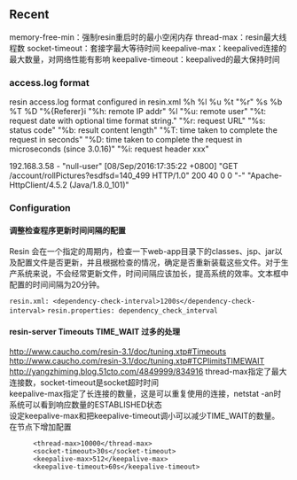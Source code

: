 
## Recent

memory-free-min：强制resin重启时的最小空闲内存
thread-max：resin最大线程数
socket-timeout：套接字最大等待时间
keepalive-max：keepalived连接的最大数量，对网络性能有影响
keepalive-timeout：keepalived的最大保持时间

### access.log format
resin access.log format configured in resin.xml
<access-log path='/data/log/resin/account/access.log' format='%h %l %u %t "%r" %s %b %T %D "%{Referer}i" "%{User-Agent}i"' rollover-period='1D' />
%h %l %u %t "%r"
%s %b %T %D "%{Referer}i
"%h: remote IP addr" %l "%u: remote user" "%t: request date with optional time format string." "%r: request URL"
"%s: status code" "%b: result content length" "%T: time taken to complete the request in seconds" "%D: time taken to complete the request in microseconds (since 3.0.16)" "%i: request header xxx"

192.168.3.58 - "null-user" [08/Sep/2016:17:35:22 +0800] "GET /account/rollPictures?esdfsd=140_499 HTTP/1.0" 200 40 0 0 "-" "Apache-HttpClient/4.5.2 (Java/1.8.0_101)"


### Configuration
#### 调整检查程序更新时间间隔的配置
Resin 会在一个指定的周期内，检查一下web-app目录下的classes、jsp、jar以及配置文件是否更新，并且根据检查的情况，确定是否重新装载这些文件。对于生产系统来说，不会经常更新文件，时间间隔应该加长，提高系统的效率。文本框中配置的时间间隔为20分钟。

`resin.xml: <dependency-check-interval>1200s</dependency-check-interval>`
`resin.properties: dependency_check_interval`

#### resin-server Timeouts TIME_WAIT 过多的处理
http://www.caucho.com/resin-3.1/doc/tuning.xtp#Timeouts
http://www.caucho.com/resin-3.1/doc/tuning.xtp#TCPlimitsTIMEWAIT
http://yangzhiming.blog.51cto.com/4849999/834916
thread-max指定了最大连接数，socket-timeout是socket超时时间   
keepalive-max指定了长连接的数量，这是可以重复使用的连接，netstat -an时系统可以看到响应数量的ESTABLISHED状态  
设定keepalive-max和把keepalive-timeout调小可以减少TIME_WAIT的数量。
在<server-default>节点下增加配置

```
      <thread-max>10000</thread-max>
      <socket-timeout>30s</socket-timeout>
      <keepalive-max>512</keepalive-max>
      <keepalive-timeout>60s</keepalive-timeout>
```
